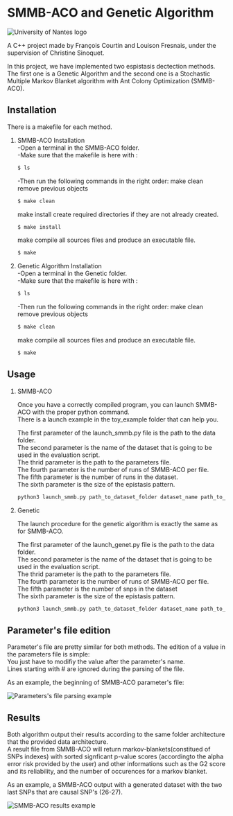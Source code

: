 # SMMB-ACO and Genetic Algorithm

<img src="http://www.ruepremion.fr/images/logos/Logo-universite-nantes-L.jpg" align="center"
     title="University of Nantes logo">

A C++ project made by François Courtin and Louison Fresnais, under the supervision of Christine Sinoquet.

In this project, we have implemented two espistasis dectection methods. The first one is a Genetic Algorithm and the second one is a Stochastic Multiple Markov Blanket algorithm with Ant Colony Optimization (SMMB-ACO).

## Installation

There is a makefile for each method.

1. SMMB-ACO Installation </br>
    -Open a terminal in the SMMB-ACO folder.</br>
    -Make sure that the makefile is here with :
    ```sh
    $ ls
    ```
    -Then run the following commands in the right order:
    make clean remove previous objects
    ```sh
    $ make clean
    ```
    make install create required directories if they are not already created.
    ```sh
    $ make install
    ```
    make compile all sources files and produce an executable file.
    ```sh
    $ make
    ```
1. Genetic Algorithm Installation </br>
    -Open a terminal in the Genetic folder.</br>
    -Make sure that the makefile is here with :
    ```sh
    $ ls
    ```
    -Then run the following commands in the right order:
    make clean remove previous objects
    ```sh
    $ make clean
    ```
    make compile all sources files and produce an executable file.
    ```sh
    $ make
    ```

## Usage

1. SMMB-ACO

    Once you have a correctly compiled program, you can launch SMMB-ACO with the proper python command.</br>
    There is a launch example in the toy_example folder that can help you.

    The first parameter of the launch_smmb.py file is the path to the data folder.</br>
    The second parameter is the name of the dataset that is going to be used in the evaluation script.</br>
    The thrid parameter is the path to the parameters file.</br>
    The fourth parameter is the number of runs of SMMB-ACO per file.</br>
    The fifth parameter is the number of runs in the dataset.</br>
    The sixth parameter is the size of the epistasis pattern.</br>
    ```sh
    python3 launch_smmb.py path_to_dataset_folder dataset_name path_to_parameters_file number_runs number_snps size_epistasis
    ```
2. Genetic

    The launch procedure for the genetic algorithm is exactly the same as for SMMB-ACO. </br>

    The first parameter of the launch_genet.py file is the path to the data folder.</br>
    The second parameter is the name of the dataset that is going to be used in the evaluation script.</br>
    The thrid parameter is the path to the parameters file.</br>
    The fourth parameter is the number of runs of SMMB-ACO per file.</br>
    The fifth parameter is the number of snps in the dataset</br>
    The sixth parameter is the size of the epistasis pattern.</br>
    ```sh
    python3 launch_smmb.py path_to_dataset_folder dataset_name path_to_parameters_file number_runs number_snps size_epistasis
    ```

## Parameter's file edition

Parameter's file are pretty similar for both methods. The edition of a value in the parameters file is simple: </br>
You just have to modifiy the value after the parameter's name. </br>
Lines starting with # are ignored during the parsing of the file.

As an example, the beginning of SMMB-ACO parameter's file:

<img src="https://nsa40.casimages.com/img/2019/02/13/190213081202204633.png" align="center"
     title="Parameters's file parsing example">


## Results

Both algorithm output their results according to the same folder architecture that the provided data architecture.</br>
A result file from SMMB-ACO will return markov-blankets(constitued of SNPs indexes) with sorted signficant p-value scores (accordingto the alpha error risk provided by the user) and other informations such as the G2 score and its reliability, and the number of occurences for a markov blanket.

As an example, a SMMB-ACO output with a generated dataset with the two last SNPs that are causal SNP's (26-27).

<img src="https://nsa40.casimages.com/img/2019/02/13/190213082731794305.png" align="center"
     title="SMMB-ACO results example">
